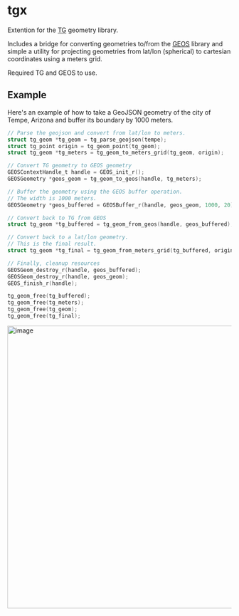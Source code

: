 # tgx

Extention for the [TG](https://github.com/tidwall/tg) geometry library.

Includes a bridge for converting geometries to/from the [GEOS](https://github.com/libgeos/geos) library and simple a utility for projecting geometries from lat/lon (spherical)
to cartesian coordinates using a meters grid.

Required TG and GEOS to use.

## Example

Here's an example of how to take a GeoJSON geometry of the city of Tempe, 
Arizona and buffer its boundary by 1000 meters.


```c
// Parse the geojson and convert from lat/lon to meters.
struct tg_geom *tg_geom = tg_parse_geojson(tempe);
struct tg_point origin = tg_geom_point(tg_geom);
struct tg_geom *tg_meters = tg_geom_to_meters_grid(tg_geom, origin);

// Convert TG geometry to GEOS geometry
GEOSContextHandle_t handle = GEOS_init_r();
GEOSGeometry *geos_geom = tg_geom_to_geos(handle, tg_meters);

// Buffer the geometry using the GEOS buffer operation. 
// The width is 1000 meters.
GEOSGeometry *geos_buffered = GEOSBuffer_r(handle, geos_geom, 1000, 20);

// Convert back to TG from GEOS
struct tg_geom *tg_buffered = tg_geom_from_geos(handle, geos_buffered);

// Convert back to a lat/lon geometry.
// This is the final result.
struct tg_geom *tg_final = tg_geom_from_meters_grid(tg_buffered, origin);

// Finally, cleanup resources
GEOSGeom_destroy_r(handle, geos_buffered);
GEOSGeom_destroy_r(handle, geos_geom);
GEOS_finish_r(handle);

tg_geom_free(tg_buffered);
tg_geom_free(tg_meters);
tg_geom_free(tg_geom);
tg_geom_free(tg_final);
```

<img width="635" alt="image" src="https://github.com/user-attachments/assets/e522b252-4106-4c9e-881f-b236accf035c">


